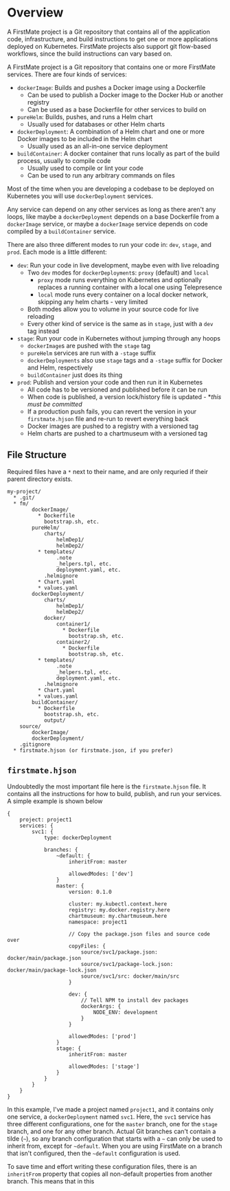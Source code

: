 # Overview
A FirstMate project is a Git repository that contains all of the application code, infrastructure, and build instructions to get one or more applications deployed on Kubernetes. FirstMate projects also support git flow-based workflows, since the build instructions can vary based on.


A FirstMate project is a Git repository that contains one or more FirstMate services. There are four kinds of services:

* `dockerImage`: Builds and pushes a Docker image using a Dockerfile
  * Can be used to publish a Docker image to the Docker Hub or another registry
  * Can be used as a base Dockerfile for other services to build on
* `pureHelm`: Builds, pushes, and runs a Helm chart
  * Usually used for databases or other Helm charts
* `dockerDeployment`: A combination of a Helm chart and one or more Docker images to be included in the Helm chart
  * Usually used as an all-in-one service deployment
* `buildContainer`: A docker container that runs locally as part of the build process, usually to compile code
  * Usually used to compile or lint your code
  * Can be used to run any arbitrary commands on files

Most of the time when you are developing a codebase to be deployed on Kubernetes you will use `dockerDeployment` services.

Any service can depend on any other services as long as there aren't any loops, like maybe a `dockerDeployment` depends on a base Dockerfile from a `dockerImage` service, or maybe a `dockerImage` service depends on code compiled by a `buildContainer` service.

There are also three different modes to run your code in: `dev`, `stage`, and `prod`. Each mode is a little different:

* `dev`: Run your code in live development, maybe even with live reloading
    * Two `dev` modes for `dockerDeployment`s: `proxy` (default) and `local`
        * `proxy` mode runs everything on Kubernetes and optionally replaces a running container with a local one using Telepresence
        * `local` mode runs every container on a local docker network, skipping any helm charts - very limited
    * Both modes allow you to volume in your source code for live reloading
    * Every other kind of service is the same as in `stage`, just with a `dev` tag instead
* `stage`: Run your code in Kubernetes without jumping through any hoops
    * `dockerImage`s are pushed with the `stage` tag
    * `pureHelm` services are run with a `-stage` suffix
    * `dockerDeployments` also use `stage` tags and a `-stage` suffix for Docker and Helm, respectively
    * `buildContainer` just does its thing
* `prod`: Publish and version your code and then run it in Kubernetes
    * All code has to be versioned and published before it can be run
    * When code is published, a version lock/history file is updated - **this must be committed*
    * If a production push fails, you can revert the version in your `firstmate.hjson` file and re-run to revert everything back
    * Docker images are pushed to a registry with a versioned tag
    * Helm charts are pushed to a chartmuseum with a versioned tag

## File Structure
Required files have a `*` next to their name, and are only requried if their parent directory exists.
```
my-project/
  * .git/
  * fm/
        dockerImage/
          * Dockerfile
            bootstrap.sh, etc.
        pureHelm/
            charts/
                helmDep1/
                helmDep2/
          * templates/
                .note
                _helpers.tpl, etc.
                deployment.yaml, etc.
            .helmignore
          * Chart.yaml
          * values.yaml
        dockerDeployment/
            charts/
                helmDep1/
                helmDep2/
            docker/
                container1/
                  * Dockerfile
                    bootstrap.sh, etc.
                container2/
                  * Dockerfile
                    bootstrap.sh, etc.
          * templates/
                .note
                _helpers.tpl, etc.
                deployment.yaml, etc.
            .helmignore
          * Chart.yaml
          * values.yaml
        buildContainer/
          * Dockerfile
            bootstrap.sh, etc.
            output/
    source/
        dockerImage/
        dockerDeployment/
    .gitignore
  * firstmate.hjson (or firstmate.json, if you prefer)
```

## `firstmate.hjson`

Undoubtedly the most important file here is the `firstmate.hjson` file. It contains all the instructions for how to build, publish, and run your services. A simple example is shown below

```hjson
{
    project: project1
    services: {
        svc1: {
            type: dockerDeployment

            branches: {
                ~default: {
                    inheritFrom: master

                    allowedModes: ['dev']
                }
                master: {
                    version: 0.1.0

                    cluster: my.kubectl.context.here
                    registry: my.docker.registry.here
                    chartmuseum: my.chartmuseum.here
                    namespace: project1

                    // Copy the package.json files and source code over
                    copyFiles: {
                        source/svc1/package.json: docker/main/package.json
                        source/svc1/package-lock.json: docker/main/package-lock.json
                        source/svc1/src: docker/main/src
                    }

                    dev: {
                        // Tell NPM to install dev packages
                        dockerArgs: {
                            NODE_ENV: development
                        }
                    }

                    allowedModes: ['prod']
                }
                stage: {
                    inheritFrom: master

                    allowedModes: ['stage']
                }
            }
        }
    }
}
```

In this example, I've made a project named `project1`, and it contains only one service, a `dockerDeployment` named `svc1`. Here, the `svc1` service has three different configurations, one for the `master` branch, one for the `stage` branch, and one for any other branch. Actual Git branches can't contain a tilde (`~`), so any branch configuration that starts with a `~` can only be used to inherit from, except for `~default`. When you are using FirstMate on a branch that isn't configured, then the `~default` configuration is used.

To save time and effort writing these configuration files, there is an `inheritFrom` property that copies all non-default properties from another branch. This means that in this
